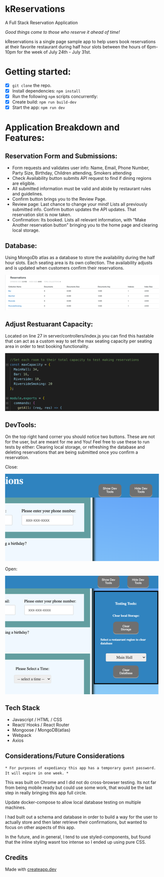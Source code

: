 # kReservations

A Full Stack Reservation Application

*Good things come to those who reserve it ahead of time!*

kReservations is a single page sample app to help users book reservations at their favorite restaurant during half hour slots between the hours of 6pm-10pm for the week of July 24th - July 31st. 

# Getting started:

 - [x] `git clone` the repo.
 - [x] Install dependencies: `npm install`
 - [x] Run the following `npm` scripts concurrently:
 - [x] Create build: `npm run build-dev`
 - [x] Start the app: `npm run dev`

# Application Breakdown and Features:

## Reservation Form and Submissions: 
 - Form requests and validates user info: Name, Email, Phone Number, Party Size, Birthday, Children attending, Smokers attending
 - Check Availability button submits API request to find if dining regions are eligible.
 - All submitted information must be valid and abide by restaurant rules and guidelines. 
 - Confirm button brings you to the Review Page.
 - Review page: Last chance to change your mind! Lists all previously submitted info. Confirm button updates the API updates. That reservation slot is now taken.
 - Confirmation: Its booked. Lists all relevant information, with "Make Another reservation button" bringing you to the home page and clearing local storage.

## Database:
  Using MongoDb atlas as a database to store the availability during the half hour slots. Each seating area is its own collection. The availability adjusts and is updated when customers confirm their reservations.

  ![Database](/ReadMeImages/mongoAtlas.png)

## Adjust Restuarant Capacity:
  Located on line 27 in server/controllers/index.js you can find this hastable that can act as a custom way to set the max seating capacity per seating area in order to test booking functionality.

  ![AdjustCapacity](/ReadMeImages/maxCap.png)

## DevTools: 
  On the top right hand corner you should notice two buttons. These are not for the user, but are meant for me and You! Feel free to use these to run tests by either: Clearing local storage, or refreshing the database and deleting reservations that are being submitted once you confirm a reservation.

Close:

![closed](/ReadMeImages/close.png)

Open:

![Opened](/ReadMeImages/open.png)

## Tech Stack

- Javascript / HTML / CSS
- React/ Hooks / React Router
- Mongoose / MongoDB(atlas)
- Webpack
- Axios

## Considerations/Future Considerations

`* For purposes of expediancy this app has a temporary guest password. It will expire in one week. * `

This was built on Chrome and I did not do cross-browser testing. Its not far from being mobile ready but could use some work, that would be the last step in really bringing this app full circle.

Update docker-compose to allow local database testing on multiple machines.

I had built out a schema and database in order to build a way for the user to actually store and then later retrieve their confirmations, but wanted to focus on other aspects of this app.

In the future, and in general, I tend to use styled-components, but found that the inline styling wasnt too intense so I ended up using pure CSS.

## Credits

Made with [createapp.dev](https://createapp.dev/)
